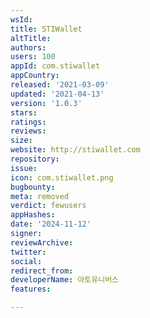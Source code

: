 ```yaml
---
wsId: 
title: STIWallet
altTitle: 
authors: 
users: 100
appId: com.stiwallet
appCountry: 
released: '2021-03-09'
updated: '2021-04-13'
version: '1.0.3'
stars: 
ratings: 
reviews: 
size: 
website: http://stiwallet.com
repository: 
issue: 
icon: com.stiwallet.png
bugbounty: 
meta: removed
verdict: fewusers
appHashes: 
date: '2024-11-12'
signer: 
reviewArchive: 
twitter: 
social: 
redirect_from: 
developerName: 아토유니버스
features: 

---
```


